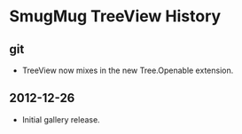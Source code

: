 SmugMug TreeView History
========================

## git

* TreeView now mixes in the new Tree.Openable extension.

## 2012-12-26

* Initial gallery release.
